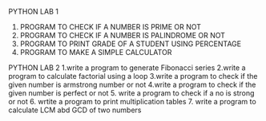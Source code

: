 PYTHON LAB 1 
1. PROGRAM TO CHECK IF A NUMBER IS PRIME OR NOT
2. PROGRAM TO CHECK IF A NUMBER IS PALINDROME OR NOT
3. PROGRAM TO PRINT GRADE OF A STUDENT USING PERCENTAGE
4. PROGRAM TO MAKE A SIMPLE CALCULATOR 


PYTHON LAB 2
1.write a program to generate Fibonacci series
2.write a program to calculate factorial using a loop
3.write a program to check if the given number is armstrong number or not
4.write a program to check if the given number is perfect or not 
5. write a program to check if a no is strong or not
6. wrtite a program to print multiplication tables
7. write a program to calculate LCM abd GCD of two numbers 

